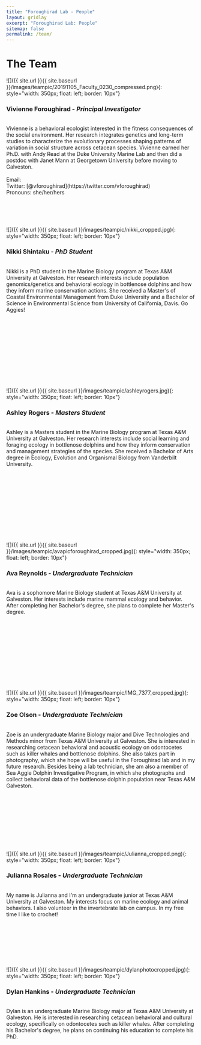 ```yaml
---
title: "Foroughirad Lab - People"
layout: gridlay
excerpt: "Foroughirad Lab: People"
sitemap: false
permalink: /team/
---
```


# The Team


![]({{ site.url }}{{ site.baseurl }}/images/teampic/20191105_Faculty_0230_compressed.png){: style="width: 350px; float: left; border: 10px"}
### Vivienne Foroughirad - *Principal Investigator*
<br>
Vivienne is a behavioral ecologist interested in the fitness consequences of the social environment. Her research integrates genetics and long-term studies to characterize the evolutionary processes shaping patterns of variation in social structure across cetacean species. Vivienne earned her Ph.D. with Andy Read at the Duke University Marine Lab and then did a postdoc with Janet Mann at Georgetown University before moving to Galveston. <!--[CV](https://www.dropbox.com/s/zzf3civc9w92tvp/NancyCVApril2019.pdf?dl=0)--> 
<br>
<br>
Email: <vforough@tamug.edu> <br>
Twitter: [@vforoughirad](https://twitter.com/vforoughirad) <br>
Pronouns: she/her/hers
<br><br><br><br><br>

![]({{ site.url }}{{ site.baseurl }}/images/teampic/nikki_cropped.jpg){: style="width: 350px; float: left; border: 10px"}
### Nikki Shintaku - *PhD Student*
<br>
Nikki is a PhD student in the Marine Biology program at Texas A&M University at Galveston. Her research interests include population genomics/genetics and behavioral ecology in bottlenose dolphins and how they inform marine conservation actions. She received a Master's of Coastal Environmental Management from Duke University and a Bachelor of Science in Environmental Science from University of California, Davis. Go Aggies!
<br>

<br><br><br><br><br><br><br><br><br><br>

![]({{ site.url }}{{ site.baseurl }}/images/teampic/ashleyrogers.jpg){: style="width: 350px; float: left; border: 10px"}
### Ashley Rogers - *Masters Student*
<br>
Ashley is a Masters student in the Marine Biology program at Texas A&M University at Galveston. Her research interests include social learning and foraging ecology in bottlenose dolphins and how they inform conservation and management strategies of the species. She received a Bachelor of Arts degree in Ecology, Evolution and Organismal Biology from Vanderbilt University.
<br>

<br><br><br><br><br><br><br><br><br><br>

![]({{ site.url }}{{ site.baseurl }}/images/teampic/avapicforoughirad_cropped.jpg){: style="width: 350px; float: left; border: 10px"}
### Ava Reynolds - *Undergraduate Technician*
<br>
Ava is a sophomore Marine Biology student at Texas A&M University at Galveston. Her interests include marine mammal ecology and behavior. After completing her Bachelor's degree, she plans to complete her Master's degree. 
<br>

<br><br><br><br><br><br><br><br><br><br>

![]({{ site.url }}{{ site.baseurl }}/images/teampic/IMG_7377_cropped.jpg){: style="width: 350px; float: left; border: 10px"}
### Zoe Olson - *Undergraduate Technician*
<br>
Zoe is an undergraduate Marine Biology major and Dive Technologies and Methods minor from Texas A&M University at Galveston. She is interested in researching cetacean behavioral and acoustic ecology on odontocetes such as killer whales and bottlenose dolphins. She also takes part in photography, which she hope will be useful in the Foroughirad lab and in my future research. Besides being a lab technician, she am also a member of Sea Aggie Dolphin Investigative Program, in which she photographs and collect behavioral data of the bottlenose dolphin population near Texas A&M Galveston.
<br>

<br><br><br><br><br><br><br><br>

![]({{ site.url }}{{ site.baseurl }}/images/teampic/Julianna_cropped.png){: style="width: 350px; float: left; border: 10px"}
### Julianna Rosales - *Undergraduate Technician*
<br>
My name is Julianna and I'm an undergraduate junior at Texas A&M University at Galveston. My interests focus on marine ecology and animal behaviors. I also volunteer in the invertebrate lab on campus. In my free time I like to crochet!
<br>

<br><br><br><br><br><br>

![]({{ site.url }}{{ site.baseurl }}/images/teampic/dylanphotocropped.jpg){: style="width: 350px; float: left; border: 10px"}
### Dylan Hankins - *Undergraduate Technician*
<br>
Dylan is an undergraduate Marine Biology major at Texas A&M University at Galveston. He is interested in researching cetacean behavioral and cultural ecology, specifically on odontocetes such as killer whales. After completing his Bachelor's degree, he plans on continuing his education to complete his PhD.
<br>

<br><br><br><br><br>

<!--![]({{ site.url }}{{ site.baseurl }}/images/teampic/summer2023teamsquare.jpeg){: style="width: 350px; float: left; border: 10px"}<br>
### Summer 2023 Field Team
<br>
From left to right- Maya Silver, Vivienne Foroughirad, Janet Reddy, Meaghan Collins, and Vanessa Amezcua 

<br>

<!--![]({{ site.url }}{{ site.baseurl }}/images/teampic/ElizabethFlesch.jpg){: style="width: 350px; float: left; border: 60px"}
### Elizabeth Flesch - *Postdoctoral Scholar (co-advised by Jay Rotella)*

Elizabeth is interested in understanding how external forces influence population genetics across landscapes.  She is using demographic and genomic methods to evaluate the spatial scale of dispersal and gene flow among breeding colonies of Weddell seals found in Antarctica.  This approach will help identify potential drivers of temporal variation in immigration.  Elizabeth earned her Ph.D. at Montana State University, where her dissertation addressed the population genomics of bighorn sheep in the Rocky Mountains.  In her free time, she enjoys rock climbing, gardening, and hiking.

Pronouns: she/her/hers

<br>-->
